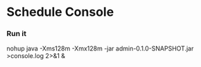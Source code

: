 # Schedule Console

### Run it
nohup java -Xms128m -Xmx128m -jar admin-0.1.0-SNAPSHOT.jar >console.log 2>&1 &
